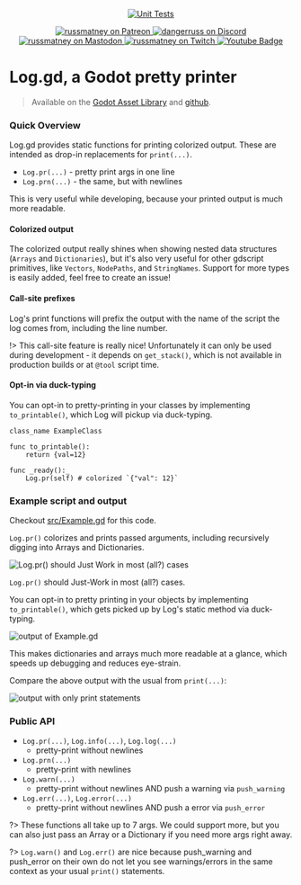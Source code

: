 <p align="center">
  <a href="https://github.com/russmatney/log.gd/actions/workflows/ci.yml"><img alt="Unit Tests" src="https://github.com/russmatney/log.gd/actions/workflows/ci.yml/badge.svg" /></a>
</p>

<p align="center">
  <a href="https://www.patreon.com/russmatney">
    <img alt="russmatney on Patreon" src=https://img.shields.io/badge/Patreon-Support%20this%20Project-%23f1465a?style=for-the-badge />
  </a>
  <a href="https://discord.gg/xZHWtGfAvF">
    <img alt="dangerruss on Discord" src="https://img.shields.io/discord/758750490015563776?style=for-the-badge&logo=discord&logoColor=fff&label=discord" />
  </a>
  <a href="https://mastodon.gamedev.place/@russmatney">
    <img alt="russmatney on Mastodon" src="https://img.shields.io/badge/Mastodon-teal?style=for-the-badge&logo=mastodon&logoColor=white" />
  </a>
  <a href="https://www.twitch.tv/russmatney">
    <img alt="russmatney on Twitch" src="https://img.shields.io/badge/Twitch-purple?style=for-the-badge&logo=twitch&logoColor=white" />
  </a>
  <a href="https://www.youtube.com/@russmatney">
    <img src="https://img.shields.io/badge/Youtube-red?style=for-the-badge&logo=youtube&logoColor=white" alt="Youtube Badge"/>
  </a>
</p>

# Log.gd, a Godot pretty printer

> Available on the [Godot Asset
> Library](https://godotengine.org/asset-library/asset/edit/11271) and [github](https://github.com/russmatney/log.gd).

### Quick Overview

Log.gd provides static functions for printing colorized output. These
are intended as drop-in replacements for `print(...)`.

- `Log.pr(...)` - pretty print args in one line
- `Log.prn(...)` - the same, but with newlines

This is very useful while developing, because your printed output is much more readable.

#### Colorized output

The colorized output really shines when showing nested data structures (`Arrays`
and `Dictionaries`), but it's also very useful for other gdscript primitives,
like `Vectors`, `NodePaths`, and `StringNames`. Support for more types is easily
added, feel free to create an issue!

#### Call-site prefixes

Log's print functions will prefix the output with the name of the script the log
comes from, including the line number.

!> This call-site feature is really nice! Unfortunately it can only be used
during development - it depends on `get_stack()`, which is not available in
production builds or at `@tool` script time.

#### Opt-in via duck-typing

You can opt-in to pretty-printing in your classes by implementing
`to_printable()`, which Log will pickup via duck-typing.

```gdscript
class_name ExampleClass

func to_printable():
    return {val=12}

func _ready():_
    Log.pr(self) # colorized `{"val": 12}`
```


### Example script and output

Checkout [src/Example.gd](https://github.com/russmatney/log.gd/blob/main/src/Example.gd) for this code.

`Log.pr()` colorizes and prints passed arguments, including recursively digging
into Arrays and Dictionaries.

![`Log.pr()` should Just Work in most (all?) cases](/assets/example_gd_impl.png)

`Log.pr()` should Just-Work in most (all?) cases.

You can opt-in to pretty printing in your objects by implementing
`to_printable()`,
which gets picked up by Log's static method via duck-typing.

![output of Example.gd](/assets/example_gd_output.png)

This makes dictionaries and arrays much more readable at a glance, which speeds
up debugging and reduces eye-strain.

Compare the above output with the usual from `print(...)`:

![output with only print statements](/assets/example_print_output.png)

### Public API

- `Log.pr(...)`, `Log.info(...)`, `Log.log(...)`
  - pretty-print without newlines
- `Log.prn(...)`
  - pretty-print with newlines
- `Log.warn(...)`
  - pretty-print without newlines AND push a warning via `push_warning`
- `Log.err(...)`, `Log.error(...)`
  - pretty-print without newlines AND push a error via `push_error`

?> These functions all take up to 7 args.
We could support more, but you can also just pass an Array or a Dictionary if you
need more args right away.

?> `Log.warn()` and `Log.err()` are nice because push_warning and push_error on
their own do not let you see warnings/errors in the same context as your usual
`print()` statements.
